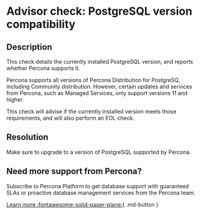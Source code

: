 # Advisor check: PostgreSQL version compatibility

## Description
This check details the currently installed PostgreSQL version, and reports whether Percona supports it.

Percona supports all versions of Percona Distribution for PostgreSQ, including Community distribution. However, certain updates and services from Percona, such as Managed Services, only support versions 11 and higher. 

This check will advise if the currently installed version meets those requirements, and will also perform an EOL check.

## Resolution

Make sure to upgrade to a version of PostgreSQL supported by Percona.

## Need more support from Percona?

Subscribe to Percona Platform to get database support with guaranteed SLAs or proactive database management services from the Percona team.

[Learn more :fontawesome-solid-paper-plane:](https://per.co.na/subscribe){ .md-button }
